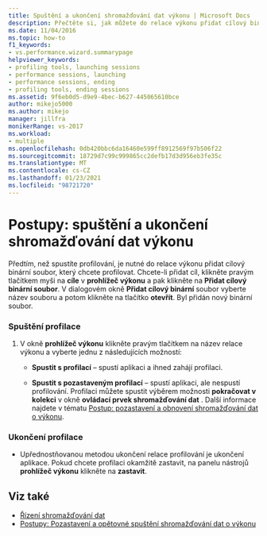 ```yaml
---
title: Spuštění a ukončení shromažďování dat výkonu | Microsoft Docs
description: Přečtěte si, jak můžete do relace výkonu přidat cílový binární soubor, který chcete profilovat, než začnete profilovat.
ms.date: 11/04/2016
ms.topic: how-to
f1_keywords:
- vs.performance.wizard.summarypage
helpviewer_keywords:
- profiling tools, launching sessions
- performance sessions, launching
- performance sessions, ending
- profiling tools, ending sessions
ms.assetid: 9f6eb0d5-d9e9-4bec-b627-445065610bce
author: mikejo5000
ms.author: mikejo
manager: jillfra
monikerRange: vs-2017
ms.workload:
- multiple
ms.openlocfilehash: 0db420bbc6da16460e599ff8912569f97b506f22
ms.sourcegitcommit: 18729d7c99c999865cc2defb17d3d956eb3fe35c
ms.translationtype: MT
ms.contentlocale: cs-CZ
ms.lasthandoff: 01/23/2021
ms.locfileid: "98721720"
---
```

# <a name="how-to-start-and-end-performance-data-collection"></a>Postupy: spuštění a ukončení shromažďování dat výkonu
Předtím, než spustíte profilování, je nutné do relace výkonu přidat cílový binární soubor, který chcete profilovat. Chcete-li přidat cíl, klikněte pravým tlačítkem myši na **cíle** v **prohlížeč výkonu** a pak klikněte na **Přidat cílový binární soubor**. V dialogovém okně **Přidat cílový binární** soubor vyberte název souboru a potom klikněte na tlačítko **otevřít**. Byl přidán nový binární soubor.

### <a name="to-start-profiling"></a>Spuštění profilace

1. V okně **prohlížeč výkonu** klikněte pravým tlačítkem na název relace výkonu a vyberte jednu z následujících možností:

    - **Spustit s profilací** – spustí aplikaci a ihned zahájí profilaci.

    - **Spustit s pozastaveným profilací** – spustí aplikaci, ale nespustí profilování. Profilaci můžete spustit výběrem možnosti **pokračovat v kolekci** v okně **ovládací prvek shromažďování dat** . Další informace najdete v tématu [Postup: pozastavení a obnovení shromažďování dat o výkonu](../profiling/how-to-pause-and-resume-performance-data-collection.md).

### <a name="to-end-profiling"></a>Ukončení profilace

- Upřednostňovanou metodou ukončení relace profilování je ukončení aplikace. Pokud chcete profilaci okamžitě zastavit, na panelu nástrojů **prohlížeč výkonu** klikněte na **zastavit**.

## <a name="see-also"></a>Viz také
- [Řízení shromažďování dat](../profiling/controlling-data-collection.md)
- [Postupy: Pozastavení a opětovné spuštění shromažďování dat o výkonu](../profiling/how-to-pause-and-resume-performance-data-collection.md)
